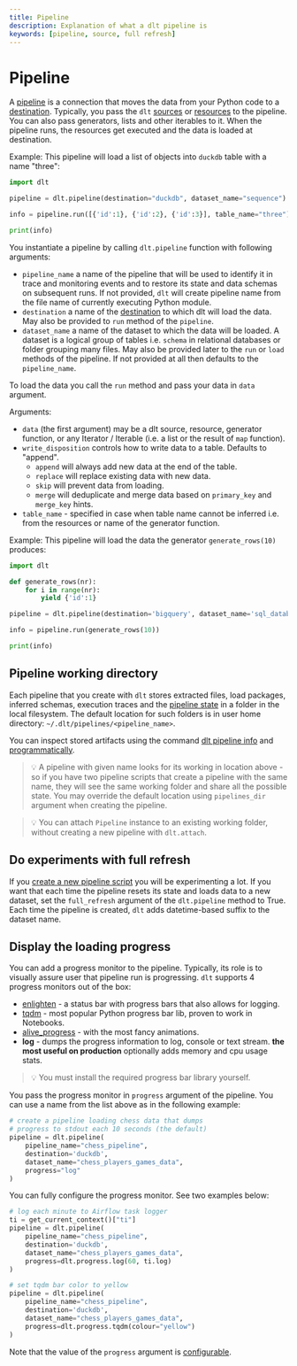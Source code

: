 ```yaml
---
title: Pipeline
description: Explanation of what a dlt pipeline is
keywords: [pipeline, source, full refresh]
---
```


# Pipeline

A [pipeline](glossary.md#pipeline) is a connection that moves the data from your Python code to a
[destination](glossary.md#destination). Typically, you pass the `dlt` [sources](source.md) or
[resources](resource.md) to the pipeline. You can also pass generators, lists and other iterables to
it. When the pipeline runs, the resources get executed and the data is loaded at destination.

Example: This pipeline will load a list of objects into `duckdb` table with a name "three":

```python
import dlt

pipeline = dlt.pipeline(destination="duckdb", dataset_name="sequence")

info = pipeline.run([{'id':1}, {'id':2}, {'id':3}], table_name="three")

print(info)
```

You instantiate a pipeline by calling `dlt.pipeline` function with following arguments:

- `pipeline_name` a name of the pipeline that will be used to identify it in trace and monitoring
  events and to restore its state and data schemas on subsequent runs. If not provided, `dlt` will
  create pipeline name from the file name of currently executing Python module.
- `destination` a name of the [destination](../dlt-ecosystem/destinations) to which dlt
  will load the data. May also be provided to `run` method of the `pipeline`.
- `dataset_name` a name of the dataset to which the data will be loaded. A dataset is a logical
  group of tables i.e. `schema` in relational databases or folder grouping many files. May also be
  provided later to the `run` or `load` methods of the pipeline. If not provided at all then
  defaults to the `pipeline_name`.

To load the data you call the `run` method and pass your data in `data` argument.

Arguments:

- `data` (the first argument) may be a dlt source, resource, generator function, or any Iterator /
  Iterable (i.e. a list or the result of `map` function).
- `write_disposition` controls how to write data to a table. Defaults to "append".
  - `append` will always add new data at the end of the table.
  - `replace` will replace existing data with new data.
  - `skip` will prevent data from loading.
  - `merge` will deduplicate and merge data based on `primary_key` and `merge_key` hints.
- `table_name` - specified in case when table name cannot be inferred i.e. from the resources or name
  of the generator function.

Example: This pipeline will load the data the generator `generate_rows(10)` produces:

```python
import dlt

def generate_rows(nr):
    for i in range(nr):
        yield {'id':1}

pipeline = dlt.pipeline(destination='bigquery', dataset_name='sql_database_data')

info = pipeline.run(generate_rows(10))

print(info)
```

## Pipeline working directory

Each pipeline that you create with `dlt` stores extracted files, load packages, inferred schemas,
execution traces and the [pipeline state](state.md) in a folder in the local filesystem. The default
location for such folders is in user home directory: `~/.dlt/pipelines/<pipeline_name>`.

You can inspect stored artifacts using the command
[dlt pipeline info](../reference/command-line-interface.md#dlt-pipeline) and
[programmatically](../walkthroughs/run-a-pipeline.md#4-inspect-a-load-process).

> 💡 A pipeline with given name looks for its working in location above - so if you have two
> pipeline scripts that create a pipeline with the same name, they will see the same working folder
> and share all the possible state. You may override the default location using `pipelines_dir`
> argument when creating the pipeline.

> 💡 You can attach `Pipeline` instance to an existing working folder, without creating a new
> pipeline with `dlt.attach`.

## Do experiments with full refresh

If you [create a new pipeline script](../walkthroughs/create-a-pipeline.md) you will be
experimenting a lot. If you want that each time the pipeline resets its state and loads data to a
new dataset, set the `full_refresh` argument of the `dlt.pipeline` method to True. Each time the
pipeline is created, `dlt` adds datetime-based suffix to the dataset name.

## Display the loading progress

You can add a progress monitor to the pipeline. Typically, its role is to visually assure user that
pipeline run is progressing. `dlt` supports 4 progress monitors out of the box:

- [enlighten](https://github.com/Rockhopper-Technologies/enlighten) - a status bar with progress
  bars that also allows for logging.
- [tqdm](https://github.com/tqdm/tqdm) - most popular Python progress bar lib, proven to work in
  Notebooks.
- [alive_progress](https://github.com/rsalmei/alive-progress) - with the most fancy animations.
- **log** - dumps the progress information to log, console or text stream. **the most useful on
  production** optionally adds memory and cpu usage stats.

> 💡 You must install the required progress bar library yourself.

You pass the progress monitor in `progress` argument of the pipeline. You can use a name from the
list above as in the following example:

```python
# create a pipeline loading chess data that dumps
# progress to stdout each 10 seconds (the default)
pipeline = dlt.pipeline(
    pipeline_name="chess_pipeline",
    destination='duckdb',
    dataset_name="chess_players_games_data",
    progress="log"
)
```

You can fully configure the progress monitor. See two examples below:

```python
# log each minute to Airflow task logger
ti = get_current_context()["ti"]
pipeline = dlt.pipeline(
    pipeline_name="chess_pipeline",
    destination='duckdb',
    dataset_name="chess_players_games_data",
    progress=dlt.progress.log(60, ti.log)
)
```

```python
# set tqdm bar color to yellow
pipeline = dlt.pipeline(
    pipeline_name="chess_pipeline",
    destination='duckdb',
    dataset_name="chess_players_games_data",
    progress=dlt.progress.tqdm(colour="yellow")
)
```

Note that the value of the `progress` argument is
[configurable](../walkthroughs/run-a-pipeline.md#2-see-the-progress-during-loading).
